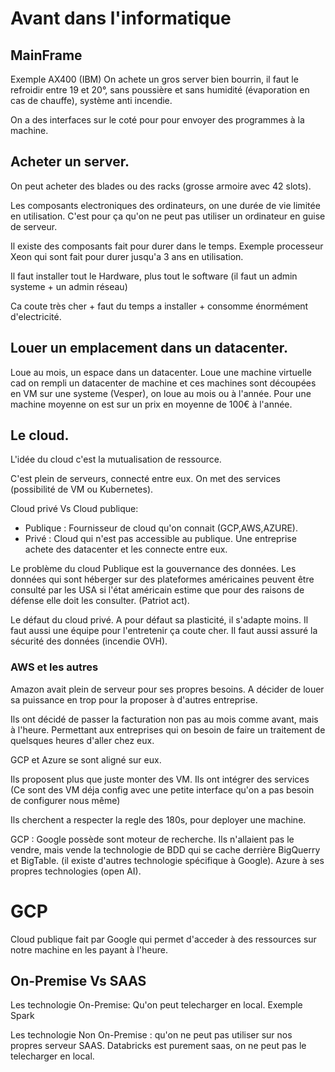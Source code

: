 # Avant dans l'informatique

## MainFrame 

Exemple AX400 (IBM)
On achete un gros server bien bourrin, il faut le refroidir entre 19 et 20°, sans poussière et sans humidité (évaporation en cas de chauffe), système anti incendie.

On a des interfaces sur le coté pour pour envoyer des programmes à la machine.

## Acheter un server.

On peut acheter des blades ou des racks (grosse armoire avec 42 slots).

Les composants electroniques des ordinateurs, on une durée de vie limitée en utilisation. C'est pour ça qu'on ne peut pas utiliser un ordinateur en guise de serveur.

Il existe des composants fait pour durer dans le temps. Exemple processeur Xeon qui sont fait pour durer jusqu'a 3 ans en utilisation.

Il faut installer tout le Hardware, plus tout le software (il faut un admin systeme + un admin réseau)

Ca coute très cher + faut du temps a installer + consomme énormément d'electricité.

## Louer un emplacement dans un datacenter.

Loue au mois, un espace dans un datacenter. Loue une machine virtuelle cad on rempli un datacenter de machine et ces machines sont découpées en VM sur une systeme (Vesper), on loue au mois ou à l'année. Pour une machine moyenne on est sur un prix en moyenne de 100€ à l'année.

## Le cloud.

L'idée du cloud c'est la mutualisation de ressource.

C'est plein de serveurs, connecté entre eux. On met des services (possibilité de VM ou Kubernetes).

Cloud privé Vs Cloud publique:

- Publique : Fournisseur de cloud qu'on connait (GCP,AWS,AZURE).
- Privé : Cloud qui n'est pas accessible au publique. Une entreprise achete des datacenter et les connecte entre eux.

Le problème du cloud Publique est la gouvernance des données. Les données qui sont héberger sur des plateformes américaines peuvent être consulté par les USA si l'état américain estime que pour des raisons de défense elle doit les consulter. (Patriot act).

Le défaut du cloud privé. A pour défaut sa plasticité, il s'adapte moins. Il faut aussi une équipe pour l'entretenir ça coute cher. Il faut aussi assuré la sécurité des données (incendie OVH).

### AWS et les autres

Amazon avait plein de serveur pour ses propres besoins. A décider de louer sa puissance en trop pour la proposer à d'autres entreprise.

Ils ont décidé de passer la facturation non pas au mois comme avant, mais à l'heure. Permettant aux entreprises qui on besoin de faire un traitement de quelsques heures d'aller chez eux. 

GCP et Azure se sont aligné sur eux.

Ils proposent plus que juste monter des VM. Ils ont intégrer des services (Ce sont des VM déja config avec une petite interface qu'on a pas besoin de configurer nous même)

Ils cherchent a respecter la regle des 180s, pour deployer une machine.

GCP : Google possède sont moteur de recherche. Ils n'allaient pas le vendre, mais vende la technologie de BDD qui se cache derrière BigQuerry et BigTable. (il existe d'autres technologie spécifique à Google). Azure à ses propres technologies (open AI). 

# GCP 

Cloud publique fait par Google qui permet d'acceder à des ressources sur notre machine en les payant à l'heure.

## On-Premise Vs SAAS

Les technologie On-Premise: Qu'on peut telecharger en local. Exemple Spark

Les technologie Non On-Premise : qu'on ne peut pas utiliser sur nos propres serveur SAAS. Databricks est purement saas, on ne peut pas le telecharger en local.